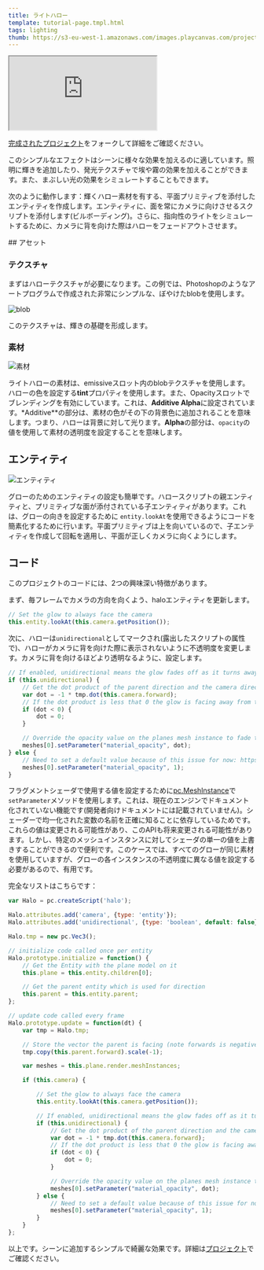 ```yaml
---
title: ライトハロー
template: tutorial-page.tmpl.html
tags: lighting
thumb: https://s3-eu-west-1.amazonaws.com/images.playcanvas.com/projects/12/406040/2TX0AO-image-75.jpg
---
```


<iframe src="https://playcanv.as/p/rnIUbXws/"></iframe>

[完成されたプロジェクト][4]をフォークして詳細をご確認ください。

このシンプルなエフェクトはシーンに様々な効果を加えるのに適しています。照明に輝きを追加したり、発光テクスチャで埃や霧の効果を加えることができます。また、まぶしい光の効果をシミュレートすることもできます。

次のように動作します：輝くハロー素材を有する、平面プリミティブを添付したエンティティを作成します。エンティティに、面を常にカメラに向けさせるスクリプトを添付します(ビルボーディング)。さらに、指向性のライトをシミュレートするために、カメラに背を向けた際はハローをフェードアウトさせます。

## アセット

### テクスチャ

まずはハローテクスチャが必要になります。この例では、Photoshopのようなアートプログラムで作成された非常にシンプルな、ぼやけたblobを使用します。

![blob][1]

このテクスチャは、輝きの基礎を形成します。

### 素材

![素材][2]

ライトハローの素材は、emissiveスロット内のblobテクスチャを使用します。ハローの色を設定する**tint**プロパティを使用します。また、Opacityスロットでブレンディングを有効にしています。これは、**Additive Alpha**に設定されています。*Additive**の部分は、素材の色がその下の背景色に追加されることを意味します。つまり、ハローは背景に対して光ります。**Alpha**の部分は、`opacity`の値を使用して素材の透明度を設定することを意味します。

## エンティティ

![エンティティ][3]

グローのためのエンティティの設定も簡単です。ハロースクリプトの親エンティティと、プリミティブな面が添付されている子エンティティがあります。これは、グローの向きを設定するために `entity.lookAt`を使用できるようにコードを簡素化するために行います。平面プリミティブは上を向いているので、子エンティティを作成して回転を適用し、平面が正しくカメラに向くようにします。

## コード

このプロジェクトのコードには、2つの興味深い特徴があります。

まず、毎フレームでカメラの方向を向くよう、haloエンティティを更新します。

```javascript
// Set the glow to always face the camera
this.entity.lookAt(this.camera.getPosition());
```

次に、ハローは`unidirectional`としてマークされ(露出したスクリプトの属性で)、ハローがカメラに背を向けた際に表示されないように不透明度を変更します。カメラに背を向けるほどより透明なるように、設定します。

```javascript
// If enabled, unidirectional means the glow fades off as it turns away from the camera
if (this.unidirectional) {
    // Get the dot product of the parent direction and the camera direction
    var dot = -1 * tmp.dot(this.camera.forward);
    // If the dot product is less that 0 the glow is facing away from the camera
    if (dot < 0) {
        dot = 0;
    }

    // Override the opacity value on the planes mesh instance to fade to zero as the glow turns away from the camera
    meshes[0].setParameter("material_opacity", dot);
} else {
    // Need to set a default value because of this issue for now: https://github.com/playcanvas/engine/issues/453
    meshes[0].setParameter("material_opacity", 1);
}
```

フラグメントシェーダで使用する値を設定するために[pc.MeshInstance][5]で`setParameter`メソッドを使用します。これは、現在のエンジンでドキュメント化されていない機能です(開発者向けドキュメントには記載されていません)。シェーダーで均一化された変数の名前を正確に知ることに依存しているためです。これらの値は変更される可能性があり、このAPIも将来変更される可能性があります。しかし、特定のメッシュインスタンスに対してシェーダの単一の値を上書きすることができるので便利です。このケースでは、すべてのグローが同じ素材を使用していますが、グローの各インスタンスの不透明度に異なる値を設定する必要があるので、有用です。

完全なリストはこちらです：

```javascript
var Halo = pc.createScript('halo');

Halo.attributes.add('camera', {type: 'entity'});
Halo.attributes.add('unidirectional', {type: 'boolean', default: false});

Halo.tmp = new pc.Vec3();

// initialize code called once per entity
Halo.prototype.initialize = function() {
    // Get the Entity with the plane model on it
    this.plane = this.entity.children[0];

    // Get the parent entity which is used for direction
    this.parent = this.entity.parent;
};

// update code called every frame
Halo.prototype.update = function(dt) {
    var tmp = Halo.tmp;

    // Store the vector the parent is facing (note forwards is negative z)
    tmp.copy(this.parent.forward).scale(-1);

    var meshes = this.plane.render.meshInstances;

    if (this.camera) {

        // Set the glow to always face the camera
        this.entity.lookAt(this.camera.getPosition());

        // If enabled, unidirectional means the glow fades off as it turns away from the camera
        if (this.unidirectional) {
            // Get the dot product of the parent direction and the camera direction
            var dot = -1 * tmp.dot(this.camera.forward);
            // If the dot product is less that 0 the glow is facing away from the camera
            if (dot < 0) {
                dot = 0;
            }

            // Override the opacity value on the planes mesh instance to fade to zero as the glow turns away from the camera
            meshes[0].setParameter("material_opacity", dot);
        } else {
            // Need to set a default value because of this issue for now: https://github.com/playcanvas/engine/issues/453
            meshes[0].setParameter("material_opacity", 1);
        }
    }
};
```

以上です。シーンに追加するシンプルで綺麗な効果です。詳細は[プロジェクト][4]でご確認ください。

[1]: /images/tutorials/intermediate/light-halos/blob.jpg
[2]: /images/tutorials/intermediate/light-halos/material.jpg
[3]: /images/tutorials/intermediate/light-halos/entity-setup.jpg
[4]: https://playcanvas.com/project/406040
[5]: /api/pc.MeshInstance.html

